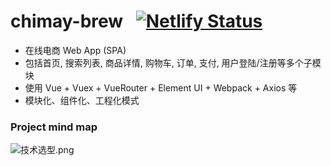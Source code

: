 # chimay-brew &ensp;[![Netlify Status](https://api.netlify.com/api/v1/badges/9aad137a-530d-4cb7-ab51-c0526f6bde55/deploy-status)](https://app.netlify.com/sites/chimay-brew/deploys)

* 在线电商 Web App (SPA)
* 包括首页, 搜索列表, 商品详情, 购物车, 订单, 支付, 用户登陆/注册等多个子模块
* 使用 Vue + Vuex + VueRouter + Element UI + Webpack + Axios 等
* 模块化、组件化、工程化模式

### Project mind map
![技术选型.png](https://s2.loli.net/2022/06/07/U4MkX6fobFr1hil.png)
